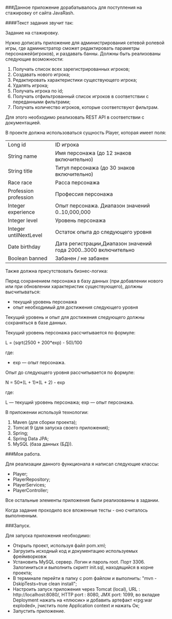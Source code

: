 ###Данное приложение дорабатывалось для поступления на стажировку от сайта JavaRash.

####Текст задания звучит так:

Задание на стажировку.

Нужно дописать приложение для администрирования сетевой ролевой игры, где администратор сможет редактировать
параметры персонажей(игроков), и раздавать банны. Должны быть реализованы следующие
возможности:

1. Получать список всех зарегистрированных игроков;
2. Создавать нового игрока;
3. Редактировать характеристики существующего игрока;
4. Удалять игрока;
5. Получать игрока по id;
6. Получать отфильтрованный список игроков в соответствии с переданными фильтрами;
7. Получать количество игроков, которые соответствуют фильтрам.


Для этого необходимо реализовать REST API в соответствии с документацией.

В проекте должна использоваться сущность Player, которая имеет поля:

| | |
---|---
|Long id | ID игрока|
String name | Имя персонажа (до 12 знаков включительно)
String title | Титул персонажа (до 30 знаков включительно)
Race race | Расса персонажа
Profession profession | Профессия персонажа
Integer experience | Опыт персонажа. Диапазон значений 0..10,000,000
Integer level | Уровень персонажа
Integer untilNextLevel | Остаток опыта до следующего уровня
Date birthday | Дата регистрации,Диапазон значений года 2000..3000 включительно
Boolean banned | Забанен / не забанен

Также должна присутствовать бизнес-логика:

Перед сохранением персонажа в базу данных (при добавлении нового или при обновлении характеристик
существующего), должны высчитываться:

- текущий уровень персонажа
- опыт необходимый для достижения следующего уровня
  
Текущий уровень и опыт для достижения следующего должны сохраняться в базе данных. 

Текущий уровень персонажа рассчитывается по формуле:

  L = (sqrt(2500 + 200*exp) - 50)/100

  где:

  - exp — опыт персонажа.

Опыт до следующего уровня рассчитывается по формуле:

N = 50*(L + 1)*(L + 2) - exp


где:

L — текущий уровень персонажа;
exp — опыт персонажа.

В приложении используй технологии:

1. Maven (для сборки проекта);
2. Tomcat 9 (для запуска своего приложения);
3. Spring;
4. Spring Data JPA;
5. MySQL (база данных (БД)).

###Моя работа.

Для реализации данного функционала я написал следующие классы:

- Player;
- PlayerRepository;
- PlayerServices;
- PlayerController;

Все остальные элементы приложения были реализованны в задании.

Когда задание проходило все вложенные тесты - оно считалось выполненным.

###Запуск.

Для запуска приложения необходимо:

- Открыть проект, используя файл pom.xml;
- Загрузить исходный код и документацию используемых фреймворковж
- Установить MySQL сервер. Логин и пароль root. Порт 3306. Залогиниться и
  выполнить скрипт init.sql, находящийся в корне проекта;
- В терминале перейти в папку с pom файлом и выполнить: "mvn -DskipTests=true clean install";
- Настроить запуск приложения через Tomcat (local), URL : http://localhost:8080/, HTTP port : 8080, JMX port: 1099, 
во вкладке Deployment нажать на «плюсик» и добавить артефакт «rpg:war exploded», jчистить поле Application context и нажать Ок;
- Запустить приложение.